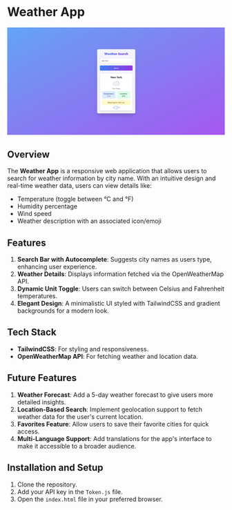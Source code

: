 # Weather App

![Weather App Screenshot](Screenshot%202025-01-03%20150141.png)

## Overview
The **Weather App** is a responsive web application that allows users to search for weather information by city name. With an intuitive design and real-time weather data, users can view details like:

- Temperature (toggle between °C and °F)
- Humidity percentage
- Wind speed
- Weather description with an associated icon/emoji

## Features
1. **Search Bar with Autocomplete**: Suggests city names as users type, enhancing user experience.
2. **Weather Details**: Displays information fetched via the OpenWeatherMap API.
3. **Dynamic Unit Toggle**: Users can switch between Celsius and Fahrenheit temperatures.
4. **Elegant Design**: A minimalistic UI styled with TailwindCSS and gradient backgrounds for a modern look.

## Tech Stack
- **TailwindCSS**: For styling and responsiveness.
- **OpenWeatherMap API**: For fetching weather and location data.

## Future Features
1. **Weather Forecast**: Add a 5-day weather forecast to give users more detailed insights.
2. **Location-Based Search**: Implement geolocation support to fetch weather data for the user's current location.
3. **Favorites Feature**: Allow users to save their favorite cities for quick access.
4. **Multi-Language Support**: Add translations for the app's interface to make it accessible to a broader audience.

## Installation and Setup
1. Clone the repository.
2. Add your API key in the `Token.js` file.
3. Open the `index.html` file in your preferred browser.
